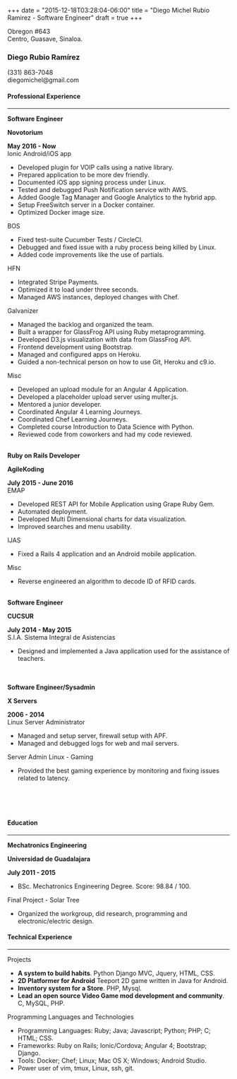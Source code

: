+++
date = "2015-12-18T03:28:04-06:00"
title = "Diego Michel Rubio Ramirez - Software Engineer"
draft = true
+++
<div class="container">
  <div class="row">
    <div class="col-xs-4">
      <div class="row">
        Obregon #643
      </div>
      <div class="row">
        Centro, Guasave, Sinaloa.
      </div>
    </div>
    <div class="col-xs-5">
      <h3 class="text-center">Diego Rubio Ramírez</h3>
    </div>
    <div class="col-xs-3">
      <div class="row text-right">(331) 863-7048</div>
      <div class="row text-right">diegomichel@gmail.com</div>
    </div>
  </div>
  <div class=row>
    <h4>Professional Experience</h4>
    <hr />
  </div>
  <div class=row>
    <div class="col-xs-4"><strong>Software Engineer</strong></div>
    <div class="col-xs-5"><p class="text-center"><strong>Novotorium</strong></p></div>
    <div class="col-xs-3">
      <div class="row text-right"><strong>May 2016 - Now</strong></div>
    </div>
  </div>
  <div class=row><div class=col-xs-12>Ionic Android/iOS app</div></div>
  <div class=row>
    <div class=col-xs-12>
      <ul>
        <li>Developed plugin for VOIP calls using a native library.</li>
        <li>Prepared application to be more dev friendly.</li>
        <li>Documented iOS app signing process under Linux.</li>
        <li>Tested and debugged Push Notification service with AWS.</li>
        <li>Added Google Tag Manager and Google Analytics to the hybrid app.</li>
        <li>Setup FreeSwitch server in a Docker container.</li>
        <li>Optimized Docker image size.</li>
      </ul>
    </div>
  </div>
  <div class=row><div class=col-xs-12>BOS</div></div>
  <div class=row>
    <div class=col-xs-12>
      <ul>
        <li>Fixed test-suite Cucumber Tests / CircleCI.</li>
        <li>Debugged and fixed issue with a ruby process being killed by Linux.</li>
        <li>Added code improvements like the use of partials.</li>
      </ul>
    </div>
  </div>
  <div class=row><div class=col-xs-12>HFN</div></div>
  <div class=row>
    <div class=col-xs-12>
      <ul>
        <li>Integrated Stripe Payments.</li>
        <li>Optimized it to load under three seconds.</li>
        <li>Managed AWS instances, deployed changes with Chef.</li>
      </ul>
    </div>
  </div>
  <div class=row><div class=col-xs-12>Galvanizer</div></div>
  <div class=row>
    <div class=col-xs-12>
      <ul>
        <li>Managed the backlog and organized the team.</li>
        <li>Built a wrapper for GlassFrog API using Ruby metaprogramming.</li>
        <li>Developed D3.js visualization with data from GlassFrog API.</li>
        <li>Frontend development using Bootstrap.</li>
        <li>Managed and configured apps on Heroku.</li>
        <li>Guided a non-technical person on how to use Git, Heroku and c9.io.</li>
      </ul>
    </div>
  </div>
  <div class=row><div class=col-xs-12>Misc</div></div>
  <div class=row>
    <div class=col-xs-12>
      <ul>
        <li>Developed an upload module for an Angular 4 Application.</li>
        <li>Developed a placeholder upload server using multer.js.</li>
        <li>Mentored a junior developer.</li>
        <li>Coordinated Angular 4 Learning Journeys.</li>
        <li>Coordinated Chef Learning Journeys.</li>
        <li>Completed course Introduction to Data Science with Python.</li>
        <li>Reviewed code from coworkers and had my code reviewed.</li>
      </ul>
    </div>
  </div>
  <br />
  <div class=row>
    <div class="col-xs-4"><strong>Ruby on Rails Developer</strong></div>
    <div class="col-xs-5"><p class="text-center"><strong>AgileKoding</strong></p></div>
    <div class="col-xs-3">
      <div class="row text-right"><strong>July 2015 - June 2016</strong></div>
    </div>
  </div>
  <div class=row><div class=col-xs-12>EMAP</div></div>
  <div class=row>
    <div class=col-xs-12>
      <ul>
        <li>Developed REST API for Mobile Application using Grape Ruby Gem.</li>
        <li>Automated deployment.</li>
        <li>Developed Multi Dimensional charts for data visualization.</li>
        <li>Improved searches and menu usability.</li>
      </ul>
    </div>
  </div>
  <div class=row><div class=col-xs-12>IJAS</div></div>
  <div class=row>
    <div class=col-xs-12>
      <ul>
        <li>Fixed a Rails 4 application and an Android mobile application.</li>
      </ul>
    </div>
  </div>
  <div class=row><div class=col-xs-12>Misc</div></div>
  <div class=row>
    <div class=col-xs-12>
      <ul>
        <li>Reverse engineered an algorithm to decode ID of RFID cards.</li>
      </ul>
    </div>
  </div>
  <br />
  <div class=row>
    <div class="col-xs-5"><strong>Software Engineer</strong></div>
    <div class="col-xs-3"><p class="text-center"><strong>CUCSUR</strong></p></div>
    <div class="col-xs-4">
      <div class="row text-right"><strong>July 2014 - May 2015</strong></div>
   </div>
  </div>
  <div class=row><div class=col-xs-12>S.I.A. Sistema Integral de Asistencias</div></div>
  <div class=row>
    <div class=col-xs-12>
      <ul>
        <li>Designed and implemented a Java application used for the assistance of teachers.</li>
      </ul>
    </div>
  </div>
  <br />
  <br />
  <div class=row>
    <div class="col-xs-5"><strong>Software Engineer/Sysadmin</strong></div>
    <div class="col-xs-3"><p class="text-center"><strong>X Servers</strong></p></div>
    <div class="col-xs-4">
      <div class="row text-right"><strong> 2006 - 2014</strong></div>
    </div>
  </div>
  <div class=row><div class=col-xs-12>Linux Server Administrator</div></div>
  <div class=row>
    <div class=col-xs-12>
      <ul>
        <li>Managed and setup server, firewall setup with APF.</li>
        <li>Managed and debugged logs for web and mail servers.</li>
      </ul>
    </div>
  </div>
  <div class=row><div class=col-xs-12>Server Admin Linux - Gaming</div></div>
  <div class=row>
    <div class=col-xs-12>
      <ul>
        <li>Provided the best gaming experience by monitoring and fixing issues related to latency.</li>
      </ul>
    </div>
  </div>
  <br />
  <br />
  <br />
  <div class=row>
    <h4>Education</h4>
    <hr />
  </div>
  <div class=row>
    <div class="col-xs-4"><strong>Mechatronics Engineering</strong></div>
    <div class="col-xs-5"><p class="text-center"><strong>Universidad de Guadalajara</strong></p></div>
    <div class="col-xs-3">
      <div class="row text-right"><strong>July 2011 - 2015</strong></div>
    </div>
  </div>
  <div class=row>
    <div class=col-xs-12>
      <ul>
        <li>BSc. Mechatronics Engineering Degree. Score: 98.84 / 100.</li>
      </ul>
    </div>
  </div>
  <div class=row><div class=col-xs-12>Final Project - Solar Tree</div></div>
  <div class=row>
    <div class=col-xs-12>
      <ul>
        <li>Organized the workgroup, did research, programming and electronic/electric design.</li>
      </ul>
    </div>
  </div>
  <div class=row>
    <h4>Technical Experience</h4>
    <hr />
  </div>
  <div class=row><div class=col-xs-12>Projects</div></div>
  <div class=row>
    <div class=col-xs-12>
      <ul>
        <li><strong>A system to build habits</strong>. Python Django MVC, Jquery, HTML, CSS.</li>
        <li><strong>2D Platformer for Android</strong> Teeport 2D game written in Java for Android.</li>
        <li><strong>Inventory system for a Store</strong>. PHP, Mysql.</li>
        <li><strong>Lead an open source Video Game mod development and community</strong>. C, MySQL, PHP.</li>
      </ul>
    </div>
  </div>
  <div class=row><div class=col-xs-12>Programming Languages and Technologies</div></div>
  <div class=row>
    <div class=col-xs-12>
      <ul>
        <li>
          Programming Languages: Ruby; Java; Javascript; Python; PHP; C; HTML; CSS.
        </li>
        <li>
          Frameworks: Ruby on Rails; Ionic/Cordova; Angular 4; Bootstrap; Django.
        </li>
        <li>
          Tools: Docker; Chef; Linux; Mac OS X; Windows; Android Studio.
        </li>
        <li>
          Power user of vim, tmux, Linux, ssh, git.
        </li>
      </ul>
    </div>
  </div>
</div>
<!--
  vim: filetype=html
-->
